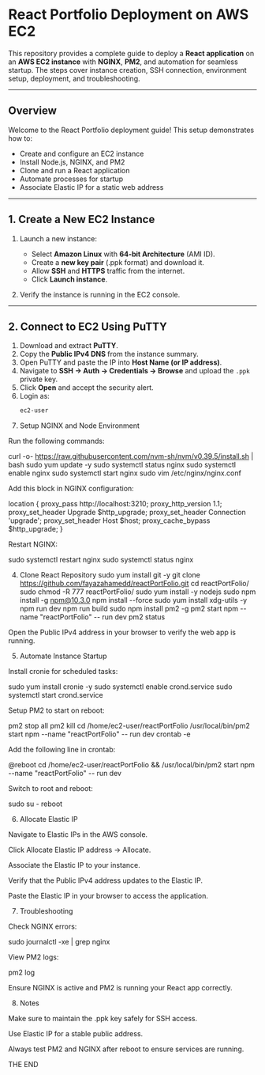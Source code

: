 # React Portfolio Deployment on AWS EC2

This repository provides a complete guide to deploy a **React application** on an **AWS EC2 instance** with **NGINX**, **PM2**, and automation for seamless startup. The steps cover instance creation, SSH connection, environment setup, deployment, and troubleshooting.

---

## Overview

Welcome to the React Portfolio deployment guide! This setup demonstrates how to:

- Create and configure an EC2 instance
- Install Node.js, NGINX, and PM2
- Clone and run a React application
- Automate processes for startup
- Associate Elastic IP for a static web address

---

## 1. Create a New EC2 Instance

1. Launch a new instance:
   - Select **Amazon Linux** with **64-bit Architecture** (AMI ID).  
   - Create a **new key pair** (.ppk format) and download it.  
   - Allow **SSH** and **HTTPS** traffic from the internet.  
   - Click **Launch instance**.

2. Verify the instance is running in the EC2 console.

---

## 2. Connect to EC2 Using PuTTY

1. Download and extract **PuTTY**.  
2. Copy the **Public IPv4 DNS** from the instance summary.  
3. Open PuTTY and paste the IP into **Host Name (or IP address)**.  
4. Navigate to **SSH → Auth → Credentials → Browse** and upload the `.ppk` private key.  
5. Click **Open** and accept the security alert.  
6. Login as:  
   ```bash
   ec2-user
3. Setup NGINX and Node Environment

Run the following commands:

curl -o- https://raw.githubusercontent.com/nvm-sh/nvm/v0.39.5/install.sh | bash
sudo yum update -y
sudo systemctl status nginx
sudo systemctl enable nginx
sudo systemctl start nginx
sudo vim /etc/nginx/nginx.conf


Add this block in NGINX configuration:

location {
    proxy_pass http://localhost:3210;
    proxy_http_version 1.1;
    proxy_set_header Upgrade $http_upgrade;
    proxy_set_header Connection 'upgrade';
    proxy_set_header Host $host;
    proxy_cache_bypass $http_upgrade;
}


Restart NGINX:

sudo systemctl restart nginx
sudo systemctl status nginx

4. Clone React Repository
sudo yum install git -y
git clone https://github.com/fayazahamedd/reactPortFolio.git
cd reactPortFolio/
sudo chmod -R 777 reactPortFolio/
sudo yum install -y nodejs
sudo npm install -g npm@10.3.0
npm install --force
sudo yum install xdg-utils -y
npm run dev
npm run build
sudo npm install pm2 -g
pm2 start npm --name "reactPortFolio" -- run dev
pm2 status


Open the Public IPv4 address in your browser to verify the web app is running.

5. Automate Instance Startup

Install cronie for scheduled tasks:

sudo yum install cronie -y
sudo systemctl enable crond.service
sudo systemctl start crond.service


Setup PM2 to start on reboot:

pm2 stop all
pm2 kill
cd /home/ec2-user/reactPortFolio
/usr/local/bin/pm2 start npm --name "reactPortFolio" -- run dev
crontab -e


Add the following line in crontab:

@reboot cd /home/ec2-user/reactPortFolio && /usr/local/bin/pm2 start npm --name "reactPortFolio" -- run dev


Switch to root and reboot:

sudo su -
reboot

6. Allocate Elastic IP

Navigate to Elastic IPs in the AWS console.

Click Allocate Elastic IP address → Allocate.

Associate the Elastic IP to your instance.

Verify that the Public IPv4 address updates to the Elastic IP.

Paste the Elastic IP in your browser to access the application.

7. Troubleshooting

Check NGINX errors:

sudo journalctl -xe | grep nginx


View PM2 logs:

pm2 log


Ensure NGINX is active and PM2 is running your React app correctly.

8. Notes

Make sure to maintain the .ppk key safely for SSH access.

Use Elastic IP for a stable public address.

Always test PM2 and NGINX after reboot to ensure services are running.

THE END
